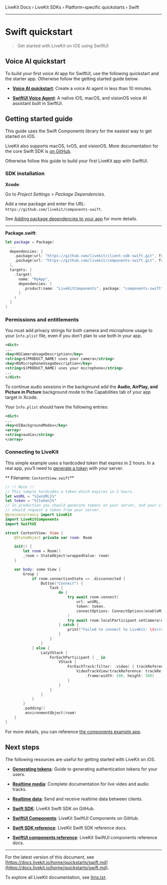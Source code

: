 LiveKit Docs › LiveKit SDKs › Platform-specific quickstarts › Swift

---

# Swift quickstart

> Get started with LiveKit on iOS using SwiftUI

## Voice AI quickstart

To build your first voice AI app for SwiftUI, use the following quickstart and the starter app. Otherwise follow the getting started guide below.

- **[Voice AI quickstart](https://docs.livekit.io/agents/start/voice-ai.md)**: Create a voice AI agent in less than 10 minutes.

- **[SwiftUI Voice Agent](https://github.com/livekit-examples/agent-starter-swift)**: A native iOS, macOS, and visionOS voice AI assistant built in SwiftUI.

## Getting started guide

This guide uses the Swift Components library for the easiest way to get started on iOS.

LiveKit also supports macOS, tvOS, and visionOS. More documentation for the core Swift SDK is [on GitHub](https://github.com/livekit/client-sdk-swift).

Otherwise follow this guide to build your first LiveKit app with SwiftUI.

### SDK installation

**Xcode**:

Go to _Project Settings_ > _Package Dependencies_.

Add a new package and enter the URL: `https://github.com/livekit/components-swift`.

See [Adding package dependencies to your app](https://developer.apple.com/documentation/xcode/adding-package-dependencies-to-your-app) for more details.

---

**Package.swift**:

```swift
let package = Package(
  ...
  dependencies: [
    .package(url: "https://github.com/livekit/client-sdk-swift.git", from: "2.5.0"), // Core SDK
    .package(url: "https://github.com/livekit/components-swift.git", from: "0.1.0"), // UI Components
  ],
  targets: [
    .target(
      name: "MyApp",
      dependencies: [
        .product(name: "LiveKitComponents", package: "components-swift"),
      ]
    )
  ]
)

```

### Permissions and entitlements

You must add privacy strings for both camera and microphone usage to your `Info.plist` file, even if you don't plan to use both in your app.

```xml
<dict>
...
<key>NSCameraUsageDescription</key>
<string>$(PRODUCT_NAME) uses your camera</string>
<key>NSMicrophoneUsageDescription</key>
<string>$(PRODUCT_NAME) uses your microphone</string>
...
</dict>

```

To continue audio sessions in the background add the **Audio, AirPlay, and Picture in Picture** background mode to the Capabilities tab of your app target in Xcode.

Your `Info.plist` should have the following entries:

```xml
<dict>
...
<key>UIBackgroundModes</key>
<array>
<string>audio</string>
</array>

```

### Connecting to LiveKit

This simple example uses a hardcoded token that expires in 2 hours. In a real app, you’ll need to [generate a token](https://docs.livekit.io/home/server/generating-tokens.md) with your server.

** Filename: `ContentView.swift`**

```swift
// !! Note !!
// This sample hardcodes a token which expires in 2 hours.
let wsURL = "%{wsURL}%"
let token = "%{token}%"
// In production you should generate tokens on your server, and your client
// should request a token from your server.
@preconcurrency import LiveKit
import LiveKitComponents
import SwiftUI

struct ContentView: View {
    @StateObject private var room: Room

    init() {
        let room = Room()
        _room = StateObject(wrappedValue: room)
    }

    var body: some View {
        Group {
            if room.connectionState == .disconnected {
                Button("Connect") {
                    Task {
                        do {
                            try await room.connect(
                                url: wsURL,
                                token: token,
                                connectOptions: ConnectOptions(enableMicrophone: true)
                            )
                            try await room.localParticipant.setCamera(enabled: true)
                        } catch {
                            print("Failed to connect to LiveKit: \(error)")
                        }
                    }
                }
            } else {
                LazyVStack {
                    ForEachParticipant { _ in
                        VStack {
                            ForEachTrack(filter: .video) { trackReference in
                                VideoTrackView(trackReference: trackReference)
                                    .frame(width: 500, height: 500)
                            }
                        }
                    }
                }
            }
        }
        .padding()
        .environmentObject(room)
    }
}

```

For more details, you can reference [the components example app](https://github.com/livekit-examples/swift-components).

## Next steps

The following resources are useful for getting started with LiveKit on iOS.

- **[Generating tokens](https://docs.livekit.io/home/server/generating-tokens.md)**: Guide to generating authentication tokens for your users.

- **[Realtime media](https://docs.livekit.io/home/client/tracks.md)**: Complete documentation for live video and audio tracks.

- **[Realtime data](https://docs.livekit.io/home/client/data.md)**: Send and receive realtime data between clients.

- **[Swift SDK](https://github.com/livekit/client-sdk-swift)**: LiveKit Swift SDK on GitHub.

- **[SwiftUI Components](https://github.com/livekit/components-swift)**: LiveKit SwiftUI Components on GitHub.

- **[Swift SDK reference](https://docs.livekit.io/reference/client-sdk-swift.md)**: LiveKit Swift SDK reference docs.

- **[SwiftUI components reference](https://livekit.github.io/components-swift/documentation/livekitcomponents/)**: LiveKit SwiftUI components reference docs.

---


For the latest version of this document, see [https://docs.livekit.io/home/quickstarts/swift.md](https://docs.livekit.io/home/quickstarts/swift.md).

To explore all LiveKit documentation, see [llms.txt](https://docs.livekit.io/llms.txt).